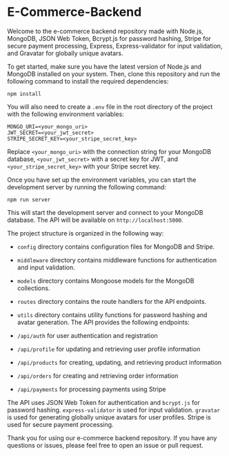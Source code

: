 # E-Commerce-Backend

Welcome to the e-commerce backend repository made with Node.js, MongoDB, JSON Web Token, Bcrypt.js for password hashing, Stripe for secure payment processing, Express, Express-validator for input validation, and Gravatar for globally unique avatars.

To get started, make sure you have the latest version of Node.js and MongoDB installed on your system. Then, clone this repository and run the following command to install the required dependencies:

```
npm install
```

You will also need to create a `.env` file in the root directory of the project with the following environment variables:

```
MONGO_URI=<your_mongo_uri>
JWT_SECRET=<your_jwt_secret>
STRIPE_SECRET_KEY=<your_stripe_secret_key>
```

Replace `<your_mongo_uri>` with the connection string for your MongoDB database, `<your_jwt_secret>` with a secret key for JWT, and `<your_stripe_secret_key>` with your Stripe secret key.

Once you have set up the environment variables, you can start the development server by running the following command:

```
npm run server
```

This will start the development server and connect to your MongoDB database. The API will be available on `http://localhost:5000`.

The project structure is organized in the following way:

- `config` directory contains configuration files for MongoDB and Stripe.
- `middleware` directory contains middleware functions for authentication and input validation.
- `models` directory contains Mongoose models for the MongoDB collections.
- `routes` directory contains the route handlers for the API endpoints.
- `utils` directory contains utility functions for password hashing and avatar generation.
The API provides the following endpoints:

- `/api/auth` for user authentication and registration
- `/api/profile` for updating and retrieving user profile information
- `/api/products` for creating, updating, and retrieving product information
- `/api/orders` for creating and retrieving order information
- `/api/payments` for processing payments using Stripe

The API uses JSON Web Token for authentication and `bcrypt.js` for password hashing. `express-validator` is used for input validation. `gravatar` is used for generating globally unique avatars for user profiles. Stripe is used for secure payment processing.

Thank you for using our e-commerce backend repository. If you have any questions or issues, please feel free to open an issue or pull request.
